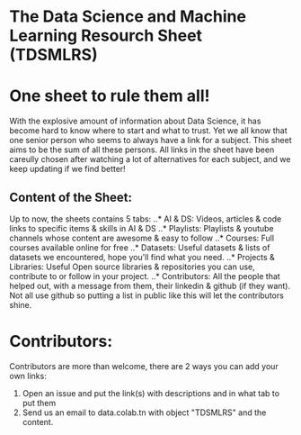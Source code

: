 # The Data Science and Machine Learning Resourch Sheet (TDSMLRS)
# One sheet to rule them all!

With the explosive amount of information about Data Science, it has become hard to know where to start and what to trust.
Yet we all know that one senior person who seems to always have a link for a subject. This sheet aims to be the sum of all these persons.
All links in the sheet have been careully chosen after watching a lot of alternatives for each subject, and we keep updating if we find better!

## Content of the Sheet: 
Up to now, the sheets contains 5 tabs:
..* AI & DS: Videos, articles & code links to specific items & skills in AI & DS
..* Playlists: Playlists & youtube channels whose content are awesome & easy to follow
..* Courses: Full courses available online for free
..* Datasets: Useful datasets & lists of datasets we encountered, hope you'll find what you need.
..* Projects & Libraries: Useful Open source libraries & repositories you can use, contribute to or follow in your project.
..* Contributors: All the people that helped out, with a message from them, their linkedin & github (if they want). Not all use github so putting a list in public like this will let the contributors shine.

# Contributors:
Contributors are more than welcome, there are 2 ways you can add your own links:
1. Open an issue and put the link(s) with descriptions and in what tab to put them 
2. Send us an email to data.colab.tn with object "TDSMLRS" and the content.	
